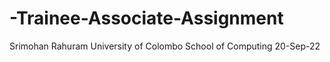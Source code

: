 # -Trainee-Associate-Assignment

Srimohan Rahuram
University of Colombo School of Computing
20-Sep-22
